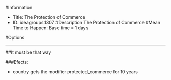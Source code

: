 #Information
 - Title: The Protection of Commerce
 - ID: ideagroups.1307
#Description
The Protection of Commerce
#Mean Time to Happen:
Base time = 1 days

#Options

___
##It must be that way

###Efects:<ul><li>country gets the modifier protected_commerce for 10 years</li></ul>
